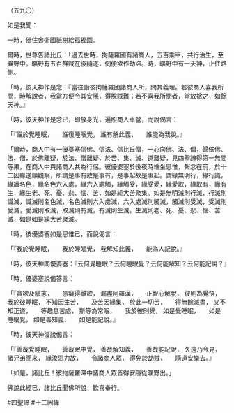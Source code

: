 （五九〇）

如是我聞：

一時，佛住舍衛國祇樹給孤獨園。

爾時，世尊告諸比丘：「過去世時，拘薩羅國有諸商人，五百乘車，共行治生，至曠野中。曠野有五百群賊在後隨逐，伺便欲作劫盜。時，曠野中有一天神，止住路側。

「時，彼天神作是念：『當往詣彼拘薩羅國諸商人所，問其義理。若彼商人喜我所問，時解說者，我當方便令其安隱，得脫賊難；若不喜我所問者，當放捨之，如餘天神。』

「時，彼天神作是念已，即放身光，遍照商人車營，而說偈言：

「『誰於覺睡眠，　　誰復睡眠覺，
誰有解此義，　　誰能為我說。』

「爾時，商人中有一優婆塞信佛、信法、信比丘僧，一心向佛、法、僧，歸依佛、法、僧，於佛離疑，於法、僧離疑，於苦、集、滅、道離疑，見四聖諦得第一無間等果，在商人中與諸商人共為行侶。彼優婆塞於後夜時端坐思惟，繫念在前，於十二因緣逆順觀察，所謂是事有故是事有，是事起故是事起。謂緣無明行，緣行識，緣識名色，緣名色六入處，緣六入處觸，緣觸受，緣受愛，緣愛取，緣取有，緣有生，緣生老、死、憂、悲、惱、苦，如是純大苦聚集。如是無明滅則行滅，行滅則識滅，識滅則名色滅，名色滅則六入處滅，六入處滅則觸滅，觸滅則受滅，受滅則愛滅，愛滅則取滅，取滅則有滅，有滅則生滅，生滅則老、死、憂、悲、惱、苦滅，如是如是純大苦聚滅。

「時，彼優婆塞如是思惟已，而說偈言：

「『我於覺睡眠，　　我於睡眠覺，
我解知此義，　　能為人記說。』

「時，彼天神問優婆塞：『云何覺睡眠？云何睡眠覺？云何能解知？云何能記說？』

「時，優婆塞說偈答言：

「『貪欲及瞋恚，　　愚癡得離欲，
漏盡阿羅漢，　　正智心解脫，
彼則為覺悟，　　我於彼睡眠，
不知因生苦，　　及苦因緣集，
於此一切苦，　　得無餘滅盡，
又不知正道，　　等趣息苦處，
斯等為常眠，　　我於彼則覺，
如是覺睡眠，　　如是睡眠覺，
如是善知義，　　如是能記說。』

「時，彼天神復說偈言：

「『善哉覺睡眠，　　善哉眠中覺，
善哉解知義，　　善哉能記說，
久遠乃今見，　　諸兄弟而來，
緣汝恩力故，　　令諸商人眾，
得免於劫賊，　　隨道安樂去。』

「如是，諸比丘！彼拘薩羅澤中諸商人眾皆得安隱從曠野出。」

佛說此經已，諸比丘聞佛所說，歡喜奉行。




#四聖諦
#十二因緣
